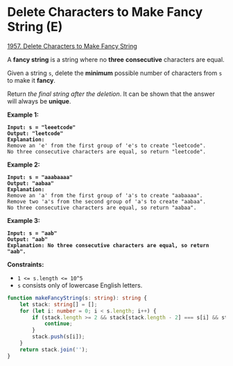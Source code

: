 # Delete Characters to Make Fancy String (E)

[1957. Delete Characters to Make Fancy String](https://leetcode.com/problems/delete-characters-to-make-fancy-string/)



A **fancy string** is a string where no **three** **consecutive** characters are equal.

Given a string `s`, delete the **minimum** possible number of characters from `s` to make it **fancy**.

Return _the final string after the deletion_. It can be shown that the answer will always be **unique**.

&#x20;

**Example 1:**

<pre><code><strong>Input: s = "leeetcode"
</strong><strong>Output: "leetcode"
</strong><strong>Explanation:
</strong>Remove an 'e' from the first group of 'e's to create "leetcode".
No three consecutive characters are equal, so return "leetcode".
</code></pre>

**Example 2:**

<pre><code><strong>Input: s = "aaabaaaa"
</strong><strong>Output: "aabaa"
</strong><strong>Explanation:
</strong>Remove an 'a' from the first group of 'a's to create "aabaaaa".
Remove two 'a's from the second group of 'a's to create "aabaa".
No three consecutive characters are equal, so return "aabaa".
</code></pre>

**Example 3:**

<pre><code><strong>Input: s = "aab"
</strong><strong>Output: "aab"
</strong><strong>Explanation: No three consecutive characters are equal, so return "aab".
</strong></code></pre>

&#x20;

**Constraints:**

* `1 <= s.length <= 10^5`
* `s` consists only of lowercase English letters.

```typescript
function makeFancyString(s: string): string {
    let stack: string[] = [];
    for (let i: number = 0; i < s.length; i++) {
        if (stack.length >= 2 && stack[stack.length - 2] === s[i] && stack[stack.length - 1] === s[i]) {
            continue; 
        }
        stack.push(s[i]);
    }
    return stack.join('');
}
```
